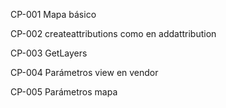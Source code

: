 CP-001
Mapa básico

CP-002
createattributions como en addattribution

CP-003
GetLayers

CP-004
Parámetros view en vendor

CP-005
Parámetros mapa